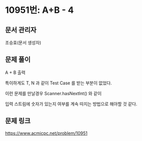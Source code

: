 # 10951번: A+B - 4
## 문서 관리자
조승효(문서 생성자)
## 문제 풀이
A + B 출력

특이하게도 T, N 과 같이 Test Case 를 받는 부분이 없었다.

이런 문제를 만날경우 Scanner.hasNextInt() 와 같이

입력 스트림에 숫자가 있는지 여부를 계속 따지는 방법으로 해야할 것 같다.
## 문제 링크
https://www.acmicpc.net/problem/10951
